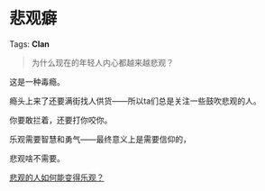 # 悲观癖

Tags: **Clan**

> 为什么现在的年轻人内心都越来越悲观？



这是一种毒瘾。

瘾头上来了还要满街找人供货——所以ta们总是关注一些鼓吹悲观的人。

你要敢拦着，还要打你咬你。

  


乐观需要智慧和勇气——最终意义上是需要信仰的，

悲观啥不需要。

[悲观的人如何能变得乐观？](https://www.zhihu.com/question/266034365/answer/557697304)

